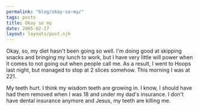 ```yaml
---
permalink: "blog/okay-so-my/"
tags: posts
title: Okay so my
date: 2005-02-17
layout: layouts/post.njk
---
```


Okay, so, my diet hasn't been going so well. I'm doing good at skipping snacks and bringing my lunch to work, but I have very little will power when it comes to not going out when people call me. As a result, I went to Hoops last night, but managed to stop at 2 slices somehow. This morning I was at 221. 

My teeth hurt. I think my wisdom teeth are growing in. I know, I should have had them removed when I was 18 and under my dad's insurance. I don't have dental insurance anymore and Jesus, my teeth are killing me.